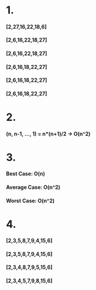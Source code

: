 # 1. 
####   [2,27,16,22,18,6]
####   [2,6,16,22,18,27]
####   [2,6,16,22,18,27]
####   [2,6,16,18,22,27]
####   [2,6,16,18,22,27]
####   [2,6,16,18,22,27]

# 2. 
####   (n, n-1, ..., 1) = n*(n+1)/2 -> O(n^2)

# 3. 
####   Best Case: O(n)
####   Average Case: O(n^2)
####   Worst Case: O(n^2)
   
# 4. 
####   [2,3,5,8,7,9,4,15,6]
####   [2,3,5,8,7,9,4,15,6]
####   [2,3,4,8,7,9,5,15,6]
####   [2,3,4,5,7,9,8,15,6]
